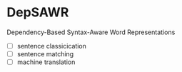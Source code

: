 # DepSAWR
Dependency-Based Syntax-Aware Word Representations    
- [ ] sentence classicication    
- [ ] sentence matching    
- [ ] machine translation    
